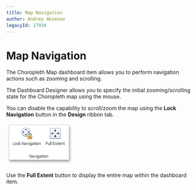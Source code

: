 ```yaml
---
title: Map Navigation
author: Andrey Aksenov
legacyId: 17930
---
```

# Map Navigation
The Choropleth Map dashboard item allows you to perform navigation actions such as zooming and scrolling.

The Dashboard Designer allows you to specify the initial zooming/scrolling state for the Choropleth map using the mouse.

You can disable the capability to scroll/zoom the map using the **Lock Navigation** button in the **Design** ribbon tab.

![MapNavigationGroup](../../../../images/img25019.png)

Use the **Full Extent** button to display the entire map within the dashboard item.